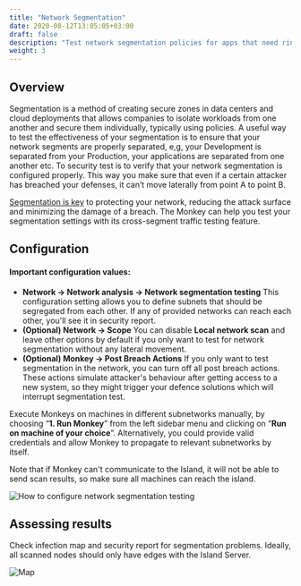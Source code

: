 ```yaml
---
title: "Network Segmentation"
date: 2020-08-12T13:05:05+03:00
draft: false
description: "Test network segmentation policies for apps that need ringfencing or tiers that require microsegmentation."
weight: 3
---
```


## Overview 

Segmentation is a method of creating secure zones in data centers and cloud deployments that allows companies to
 isolate workloads from one another and secure them individually, typically using policies.
 A useful way to test the effectiveness of your segmentation is to ensure that your network segments are
 properly separated, e,g, your Development is separated from your Production, your applications are separated from one
 another etc. To security test is to verify that your network segmentation is configured properly. This way you make
 sure that even if a certain attacker has breached your defenses, it can’t move laterally from point A to point B.

[Segmentation is key](https://www.guardicore.com/use-cases/micro-segmentation/) to protecting your network, reducing 
the attack surface and minimizing the damage of a breach. The Monkey can help you test your segmentation settings with 
its cross-segment traffic testing feature.

## Configuration

#### Important configuration values:

- **Network -> Network analysis -> Network segmentation testing** This configuration setting allows you to define
 subnets that should be segregated from each other. If any of provided networks can reach each other, you'll see it 
 in security report.
- **(Optional) Network -> Scope** You can disable **Local network scan** and leave other options by default if you only want to
 test for network segmentation without any lateral movement.
- **(Optional) Monkey -> Post Breach Actions** If you only want to test segmentation in the network, you can turn off 
all post breach actions. These actions simulate attacker's behaviour after getting access to a new system, so they
 might trigger your defence solutions which will interrupt segmentation test.

Execute Monkeys on machines in different subnetworks manually, by choosing “**1. Run Monkey**” from the left sidebar menu
 and clicking on “**Run on machine of your choice**”. 
 Alternatively, you could provide valid credentials and allow Monkey to propagate to relevant subnetworks by itself. 
 
 Note that if Monkey can't communicate to the Island, it will
 not be able to send scan results, so make sure all machines can reach the island. 

![How to configure network segmentation testing](/images/usage/scenarios/segmentation-config.png "How to configure network segmentation testing")


## Assessing results

Check infection map and security report for segmentation problems. Ideally, all scanned nodes should only have
 edges with the Island Server.

![Map](/images/usage/use-cases/segmentation-map.PNG "Map")

